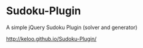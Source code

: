 Sudoku-Plugin
=============

A simple jQuery Sudoku Plugin (solver and generator)

http://keloo.github.io/Sudoku-Plugin/
